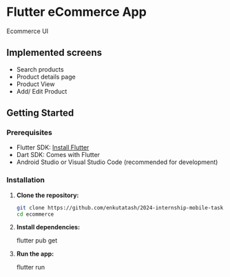 # Flutter eCommerce App

Ecommerce UI 

## Implemented screens

- Search products
- Product details page
- Product View
- Add/ Edit Product

## Getting Started

### Prerequisites

- Flutter SDK: [Install Flutter](https://flutter.dev/docs/get-started/install)
- Dart SDK: Comes with Flutter
- Android Studio or Visual Studio Code (recommended for development)

### Installation

1. **Clone the repository:**

   ```sh
   git clone https://github.com/enkutatash/2024-internship-mobile-tasks.git
   cd ecommerce

2. **Install dependencies:**

    flutter pub get
    
3. **Run the app:**

    flutter run
